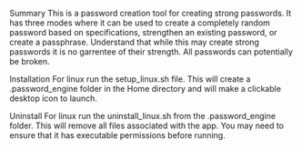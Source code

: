 Summary
This is a password creation tool for creating strong passwords. It has three modes where it can be used to create a completely random password based on specifications, strengthen an existing password, or create a passphrase. Understand that while this may create strong passwords it is no garrentee of their strength. All passwords can potentially be broken. 

Installation
For linux run the setup_linux.sh file. This will create a .password_engine folder in the Home directory and will make a clickable desktop icon to launch. 

Uninstall
For linux run the uninstall_linux.sh from the .password_engine folder. This will remove all files associated with the app. You may need to ensure that it has executable permissions before running. 
